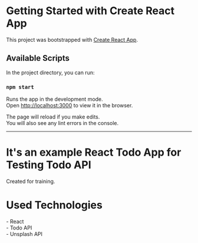 # Getting Started with Create React App

This project was bootstrapped with [Create React App](https://github.com/facebook/create-react-app).

## Available Scripts

In the project directory, you can run:

### `npm start`

Runs the app in the development mode.\
Open [http://localhost:3000](http://localhost:3000) to view it in the browser.

The page will reload if you make edits.\
You will also see any lint errors in the console.

------------------------------------------------------------------------------------------------------------------------------------------------

<h1>It's an example React Todo App for Testing Todo API </h1>
<p>Created for training.</p>

<h1>Used Technologies</h1>

<p>- React<br>- Todo API <br>- Unsplash API</p>
